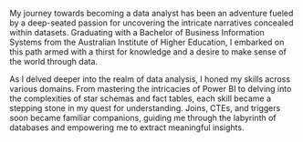 My journey towards becoming a data analyst has been an adventure fueled by a deep-seated passion for uncovering the intricate narratives concealed within datasets. Graduating with a Bachelor of Business Information Systems from the Australian Institute of Higher Education, I embarked on this path armed with a thirst for knowledge and a desire to make sense of the world through data.

As I delved deeper into the realm of data analysis, I honed my skills across various domains. From mastering the intricacies of Power BI to delving into the complexities of star schemas and fact tables, each skill became a stepping stone in my quest for understanding. Joins, CTEs, and triggers soon became familiar companions, guiding me through the labyrinth of databases and empowering me to extract meaningful insights.
